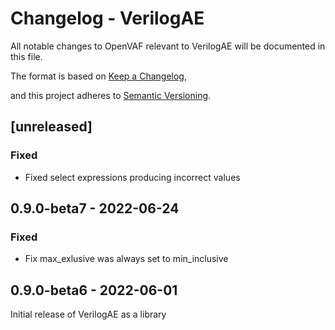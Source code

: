 # Changelog - VerilogAE

All notable changes to OpenVAF relevant to VerilogAE will be documented in this file.

The format is based on [Keep a Changelog](https://keepachangelog.com/en/1.0.0/),

and this project adheres to [Semantic Versioning](https://semver.org/spec/v2.0.0.html).

## [unreleased]

### Fixed

* Fixed select expressions producing incorrect values

##  0.9.0-beta7 - 2022-06-24

### Fixed

* Fix max_exlusive was always set to min_inclusive

## 0.9.0-beta6 - 2022-06-01

Initial release of VerilogAE as a library
